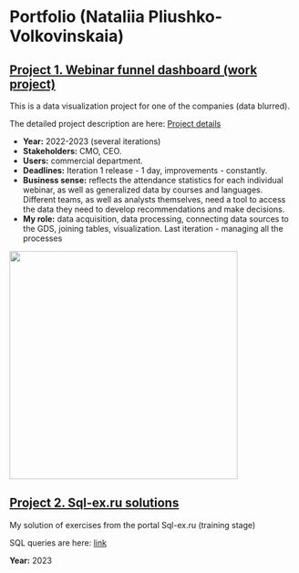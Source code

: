 # Portfolio (Nataliia Pliushko-Volkovinskaia)
## [Project 1. Webinar funnel dashboard (work project)](https://github.com/NalaliiaPV/Visualization-Webinar-funnel/blob/main/project_details.md)

This is a data visualization project for one of the companies (data blurred).

The detailed project description are here: [Project details](project_details.md)

- **Year:** 2022-2023 (several iterations)
- **Stakeholders:** CMO, CEO.
- **Users:** commercial department.
- **Deadlines:** Iteration 1 release - 1 day, improvements - constantly.
- **Business sense:** reflects the attendance statistics for each individual webinar, as well as generalized data by courses and languages. Different teams, as well as analysts themselves, need a tool to access the data they need to develop recommendations and make decisions.
- **My role:** data acquisition, data processing, connecting data sources to the GDS, joining tables, visualization. Last iteration - managing all the processes

<img src="https://github.com/NalaliiaPV/Visualization-Webinar-funnel/blob/main/Dash_for_Mitia_DC_blurred.jpg" width="400">

## [Project 2. Sql-ex.ru solutions](https://github.com/NalaliiaPV/Sql-ex.ru_Solutions/blob/main/README.md)

My solution of exercises from the portal Sql-ex.ru (training stage)

SQL queries are here: [link](https://github.com/NalaliiaPV/Sql-ex.ru_Solutions/blob/main/README.md)

**Year:** 2023
